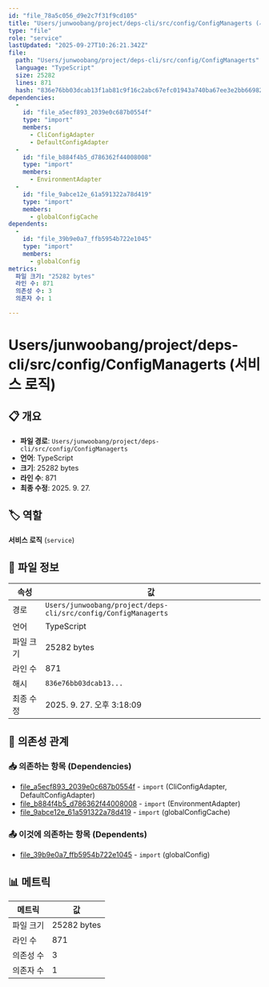```yaml
---
id: "file_78a5c056_d9e2c7f31f9cd105"
title: "Users/junwoobang/project/deps-cli/src/config/ConfigManagerts (서비스 로직)"
type: "file"
role: "service"
lastUpdated: "2025-09-27T10:26:21.342Z"
file:
  path: "Users/junwoobang/project/deps-cli/src/config/ConfigManagerts"
  language: "TypeScript"
  size: 25282
  lines: 871
  hash: "836e76bb03dcab13f1ab81c9f16c2abc67efc01943a740ba67ee3e2bb6698222"
dependencies:
  -
    id: "file_a5ecf893_2039e0c687b0554f"
    type: "import"
    members:
      - CliConfigAdapter
      - DefaultConfigAdapter
  -
    id: "file_b884f4b5_d786362f44008008"
    type: "import"
    members:
      - EnvironmentAdapter
  -
    id: "file_9abce12e_61a591322a78d419"
    type: "import"
    members:
      - globalConfigCache
dependents:
  -
    id: "file_39b9e0a7_ffb5954b722e1045"
    type: "import"
    members:
      - globalConfig
metrics:
  파일 크기: "25282 bytes"
  라인 수: 871
  의존성 수: 3
  의존자 수: 1

---
```


# Users/junwoobang/project/deps-cli/src/config/ConfigManagerts (서비스 로직)

## 📋 개요

- **파일 경로**: `Users/junwoobang/project/deps-cli/src/config/ConfigManagerts`
- **언어**: TypeScript
- **크기**: 25282 bytes
- **라인 수**: 871
- **최종 수정**: 2025. 9. 27.

## 🏷️ 역할

**서비스 로직** (`service`)

## 📄 파일 정보

| 속성 | 값 |
|------|----|
| 경로 | `Users/junwoobang/project/deps-cli/src/config/ConfigManagerts` |
| 언어 | TypeScript |
| 파일 크기 | 25282 bytes |
| 라인 수 | 871 |
| 해시 | `836e76bb03dcab13...` |
| 최종 수정 | 2025. 9. 27. 오후 3:18:09 |

## 🔗 의존성 관계

### 📥 의존하는 항목 (Dependencies)

- [file_a5ecf893_2039e0c687b0554f](file_a5ecf893_2039e0c687b0554f.md) - `import` (CliConfigAdapter, DefaultConfigAdapter)
- [file_b884f4b5_d786362f44008008](file_b884f4b5_d786362f44008008.md) - `import` (EnvironmentAdapter)
- [file_9abce12e_61a591322a78d419](file_9abce12e_61a591322a78d419.md) - `import` (globalConfigCache)

### 📤 이것에 의존하는 항목 (Dependents)

- [file_39b9e0a7_ffb5954b722e1045](file_39b9e0a7_ffb5954b722e1045.md) - `import` (globalConfig)

## 📊 메트릭

| 메트릭 | 값 |
|--------|----|
| 파일 크기 | 25282 bytes |
| 라인 수 | 871 |
| 의존성 수 | 3 |
| 의존자 수 | 1 |

